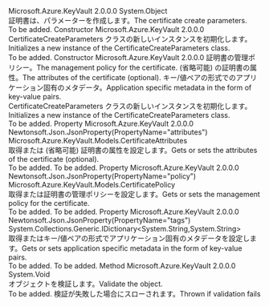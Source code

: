 <Type Name="CertificateCreateParameters" FullName="Microsoft.Azure.KeyVault.Models.CertificateCreateParameters">
  <TypeSignature Language="C#" Value="public class CertificateCreateParameters" />
  <TypeSignature Language="ILAsm" Value=".class public auto ansi beforefieldinit CertificateCreateParameters extends System.Object" />
  <TypeSignature Language="DocId" Value="T:Microsoft.Azure.KeyVault.Models.CertificateCreateParameters" />
  <TypeSignature Language="VB.NET" Value="Public Class CertificateCreateParameters" />
  <TypeSignature Language="F#" Value="type CertificateCreateParameters = class" />
  <AssemblyInfo>
    <AssemblyName>Microsoft.Azure.KeyVault</AssemblyName>
    <AssemblyVersion>2.0.0.0</AssemblyVersion>
  </AssemblyInfo>
  <Base>
    <BaseTypeName>System.Object</BaseTypeName>
  </Base>
  <Interfaces />
  <Docs>
    <summary>
            <span data-ttu-id="30bc6-101">証明書は、パラメーターを作成します。</span><span class="sxs-lookup"><span data-stu-id="30bc6-101">The certificate create parameters.</span></span>
            </summary>
    <remarks>To be added.</remarks>
  </Docs>
  <Members>
    <Member MemberName=".ctor">
      <MemberSignature Language="C#" Value="public CertificateCreateParameters ();" />
      <MemberSignature Language="ILAsm" Value=".method public hidebysig specialname rtspecialname instance void .ctor() cil managed" />
      <MemberSignature Language="DocId" Value="M:Microsoft.Azure.KeyVault.Models.CertificateCreateParameters.#ctor" />
      <MemberSignature Language="VB.NET" Value="Public Sub New ()" />
      <MemberType>Constructor</MemberType>
      <AssemblyInfo>
        <AssemblyName>Microsoft.Azure.KeyVault</AssemblyName>
        <AssemblyVersion>2.0.0.0</AssemblyVersion>
      </AssemblyInfo>
      <Parameters />
      <Docs>
        <summary>
            <span data-ttu-id="30bc6-102">CertificateCreateParameters クラスの新しいインスタンスを初期化します。</span><span class="sxs-lookup"><span data-stu-id="30bc6-102">Initializes a new instance of the CertificateCreateParameters class.</span></span>
            </summary>
        <remarks>To be added.</remarks>
      </Docs>
    </Member>
    <Member MemberName=".ctor">
      <MemberSignature Language="C#" Value="public CertificateCreateParameters (Microsoft.Azure.KeyVault.Models.CertificatePolicy certificatePolicy = null, Microsoft.Azure.KeyVault.Models.CertificateAttributes certificateAttributes = null, System.Collections.Generic.IDictionary&lt;string,string&gt; tags = null);" />
      <MemberSignature Language="ILAsm" Value=".method public hidebysig specialname rtspecialname instance void .ctor(class Microsoft.Azure.KeyVault.Models.CertificatePolicy certificatePolicy, class Microsoft.Azure.KeyVault.Models.CertificateAttributes certificateAttributes, class System.Collections.Generic.IDictionary`2&lt;string, string&gt; tags) cil managed" />
      <MemberSignature Language="DocId" Value="M:Microsoft.Azure.KeyVault.Models.CertificateCreateParameters.#ctor(Microsoft.Azure.KeyVault.Models.CertificatePolicy,Microsoft.Azure.KeyVault.Models.CertificateAttributes,System.Collections.Generic.IDictionary{System.String,System.String})" />
      <MemberSignature Language="F#" Value="new Microsoft.Azure.KeyVault.Models.CertificateCreateParameters : Microsoft.Azure.KeyVault.Models.CertificatePolicy * Microsoft.Azure.KeyVault.Models.CertificateAttributes * System.Collections.Generic.IDictionary&lt;string, string&gt; -&gt; Microsoft.Azure.KeyVault.Models.CertificateCreateParameters" Usage="new Microsoft.Azure.KeyVault.Models.CertificateCreateParameters (certificatePolicy, certificateAttributes, tags)" />
      <MemberType>Constructor</MemberType>
      <AssemblyInfo>
        <AssemblyName>Microsoft.Azure.KeyVault</AssemblyName>
        <AssemblyVersion>2.0.0.0</AssemblyVersion>
      </AssemblyInfo>
      <Parameters>
        <Parameter Name="certificatePolicy" Type="Microsoft.Azure.KeyVault.Models.CertificatePolicy" />
        <Parameter Name="certificateAttributes" Type="Microsoft.Azure.KeyVault.Models.CertificateAttributes" />
        <Parameter Name="tags" Type="System.Collections.Generic.IDictionary&lt;System.String,System.String&gt;" />
      </Parameters>
      <Docs>
        <param name="certificatePolicy"><span data-ttu-id="30bc6-103">証明書の管理ポリシー。</span><span class="sxs-lookup"><span data-stu-id="30bc6-103">The management policy for the certificate.</span></span></param>
        <param name="certificateAttributes"><span data-ttu-id="30bc6-104">(省略可能) の証明書の属性。</span><span class="sxs-lookup"><span data-stu-id="30bc6-104">The attributes of the certificate (optional).</span></span></param>
        <param name="tags"><span data-ttu-id="30bc6-105">キー/値ペアの形式でのアプリケーション固有のメタデータ。</span><span class="sxs-lookup"><span data-stu-id="30bc6-105">Application specific metadata in the form of key-value pairs.</span></span></param>
        <summary>
            <span data-ttu-id="30bc6-106">CertificateCreateParameters クラスの新しいインスタンスを初期化します。</span><span class="sxs-lookup"><span data-stu-id="30bc6-106">Initializes a new instance of the CertificateCreateParameters class.</span></span>
            </summary>
        <remarks>To be added.</remarks>
      </Docs>
    </Member>
    <Member MemberName="CertificateAttributes">
      <MemberSignature Language="C#" Value="public Microsoft.Azure.KeyVault.Models.CertificateAttributes CertificateAttributes { get; set; }" />
      <MemberSignature Language="ILAsm" Value=".property instance class Microsoft.Azure.KeyVault.Models.CertificateAttributes CertificateAttributes" />
      <MemberSignature Language="DocId" Value="P:Microsoft.Azure.KeyVault.Models.CertificateCreateParameters.CertificateAttributes" />
      <MemberSignature Language="VB.NET" Value="Public Property CertificateAttributes As CertificateAttributes" />
      <MemberSignature Language="F#" Value="member this.CertificateAttributes : Microsoft.Azure.KeyVault.Models.CertificateAttributes with get, set" Usage="Microsoft.Azure.KeyVault.Models.CertificateCreateParameters.CertificateAttributes" />
      <MemberType>Property</MemberType>
      <AssemblyInfo>
        <AssemblyName>Microsoft.Azure.KeyVault</AssemblyName>
        <AssemblyVersion>2.0.0.0</AssemblyVersion>
      </AssemblyInfo>
      <Attributes>
        <Attribute>
          <AttributeName>Newtonsoft.Json.JsonProperty(PropertyName="attributes")</AttributeName>
        </Attribute>
      </Attributes>
      <ReturnValue>
        <ReturnType>Microsoft.Azure.KeyVault.Models.CertificateAttributes</ReturnType>
      </ReturnValue>
      <Docs>
        <summary>
            <span data-ttu-id="30bc6-107">取得または (省略可能) 証明書の属性を設定します。</span><span class="sxs-lookup"><span data-stu-id="30bc6-107">Gets or sets the attributes of the certificate (optional).</span></span>
            </summary>
        <value>To be added.</value>
        <remarks>To be added.</remarks>
      </Docs>
    </Member>
    <Member MemberName="CertificatePolicy">
      <MemberSignature Language="C#" Value="public Microsoft.Azure.KeyVault.Models.CertificatePolicy CertificatePolicy { get; set; }" />
      <MemberSignature Language="ILAsm" Value=".property instance class Microsoft.Azure.KeyVault.Models.CertificatePolicy CertificatePolicy" />
      <MemberSignature Language="DocId" Value="P:Microsoft.Azure.KeyVault.Models.CertificateCreateParameters.CertificatePolicy" />
      <MemberSignature Language="VB.NET" Value="Public Property CertificatePolicy As CertificatePolicy" />
      <MemberSignature Language="F#" Value="member this.CertificatePolicy : Microsoft.Azure.KeyVault.Models.CertificatePolicy with get, set" Usage="Microsoft.Azure.KeyVault.Models.CertificateCreateParameters.CertificatePolicy" />
      <MemberType>Property</MemberType>
      <AssemblyInfo>
        <AssemblyName>Microsoft.Azure.KeyVault</AssemblyName>
        <AssemblyVersion>2.0.0.0</AssemblyVersion>
      </AssemblyInfo>
      <Attributes>
        <Attribute>
          <AttributeName>Newtonsoft.Json.JsonProperty(PropertyName="policy")</AttributeName>
        </Attribute>
      </Attributes>
      <ReturnValue>
        <ReturnType>Microsoft.Azure.KeyVault.Models.CertificatePolicy</ReturnType>
      </ReturnValue>
      <Docs>
        <summary>
            <span data-ttu-id="30bc6-108">取得または証明書の管理ポリシーを設定します。</span><span class="sxs-lookup"><span data-stu-id="30bc6-108">Gets or sets the management policy for the certificate.</span></span>
            </summary>
        <value>To be added.</value>
        <remarks>To be added.</remarks>
      </Docs>
    </Member>
    <Member MemberName="Tags">
      <MemberSignature Language="C#" Value="public System.Collections.Generic.IDictionary&lt;string,string&gt; Tags { get; set; }" />
      <MemberSignature Language="ILAsm" Value=".property instance class System.Collections.Generic.IDictionary`2&lt;string, string&gt; Tags" />
      <MemberSignature Language="DocId" Value="P:Microsoft.Azure.KeyVault.Models.CertificateCreateParameters.Tags" />
      <MemberSignature Language="VB.NET" Value="Public Property Tags As IDictionary(Of String, String)" />
      <MemberSignature Language="F#" Value="member this.Tags : System.Collections.Generic.IDictionary&lt;string, string&gt; with get, set" Usage="Microsoft.Azure.KeyVault.Models.CertificateCreateParameters.Tags" />
      <MemberType>Property</MemberType>
      <AssemblyInfo>
        <AssemblyName>Microsoft.Azure.KeyVault</AssemblyName>
        <AssemblyVersion>2.0.0.0</AssemblyVersion>
      </AssemblyInfo>
      <Attributes>
        <Attribute>
          <AttributeName>Newtonsoft.Json.JsonProperty(PropertyName="tags")</AttributeName>
        </Attribute>
      </Attributes>
      <ReturnValue>
        <ReturnType>System.Collections.Generic.IDictionary&lt;System.String,System.String&gt;</ReturnType>
      </ReturnValue>
      <Docs>
        <summary>
            <span data-ttu-id="30bc6-109">取得またはキー/値ペアの形式でアプリケーション固有のメタデータを設定します。</span><span class="sxs-lookup"><span data-stu-id="30bc6-109">Gets or sets application specific metadata in the form of key-value pairs.</span></span>
            </summary>
        <value>To be added.</value>
        <remarks>To be added.</remarks>
      </Docs>
    </Member>
    <Member MemberName="Validate">
      <MemberSignature Language="C#" Value="public virtual void Validate ();" />
      <MemberSignature Language="ILAsm" Value=".method public hidebysig newslot virtual instance void Validate() cil managed" />
      <MemberSignature Language="DocId" Value="M:Microsoft.Azure.KeyVault.Models.CertificateCreateParameters.Validate" />
      <MemberSignature Language="VB.NET" Value="Public Overridable Sub Validate ()" />
      <MemberSignature Language="F#" Value="abstract member Validate : unit -&gt; unit&#xA;override this.Validate : unit -&gt; unit" Usage="certificateCreateParameters.Validate " />
      <MemberType>Method</MemberType>
      <AssemblyInfo>
        <AssemblyName>Microsoft.Azure.KeyVault</AssemblyName>
        <AssemblyVersion>2.0.0.0</AssemblyVersion>
      </AssemblyInfo>
      <ReturnValue>
        <ReturnType>System.Void</ReturnType>
      </ReturnValue>
      <Parameters />
      <Docs>
        <summary>
            <span data-ttu-id="30bc6-110">オブジェクトを検証します。</span><span class="sxs-lookup"><span data-stu-id="30bc6-110">Validate the object.</span></span>
            </summary>
        <remarks>To be added.</remarks>
        <exception cref="T:Microsoft.Rest.ValidationException">
            <span data-ttu-id="30bc6-111">検証が失敗した場合にスローされます。</span><span class="sxs-lookup"><span data-stu-id="30bc6-111">Thrown if validation fails</span></span>
            </exception>
      </Docs>
    </Member>
  </Members>
</Type>